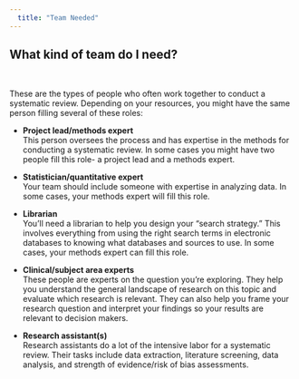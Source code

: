 ```yaml
---
  title: "Team Needed"
---
```



## What kind of team do I need?

<br>

These are the types of people who often work together to conduct a systematic review. Depending on your resources, you might have the same person filling several of these roles:<br> 

- **Project lead/methods expert**<br>
    This person oversees the process and has expertise in the methods for conducting a systematic review. In some cases you might have two people fill this role- a project lead and a methods expert. <br>

- **Statistician/quantitative expert**<br>
    Your team should include someone with expertise in analyzing data. In some cases, your methods expert will fill this role. <br>

- **Librarian**<br>
    You’ll need a librarian to help you design your “search strategy.” This involves everything from using the right search terms in electronic databases to knowing what databases and sources to use. In some cases, your methods expert can fill this role.<br>

- **Clinical/subject area experts**<br>
These people are experts on the question you’re exploring. They help you understand the general landscape of research on this topic and evaluate which research is relevant. They can also help you frame your research question and interpret your findings so your results are relevant to decision makers.<br>

- **Research assistant(s)**<br>
    Research assistants do a lot of the intensive labor for a systematic review. Their tasks include data extraction, literature screening, data analysis, and strength of evidence/risk of bias assessments.
<br>
